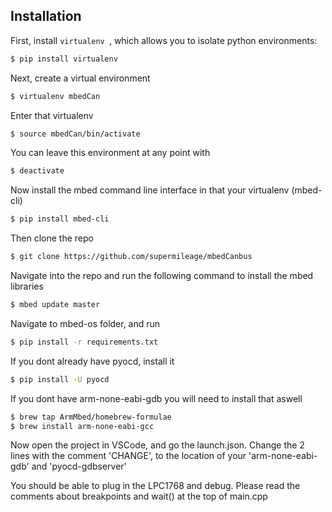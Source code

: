 ## Installation

First, install `virtualenv `, which allows you to isolate python environments:

```sh
$ pip install virtualenv
```

Next, create a virtual environment

```sh
$ virtualenv mbedCan
```

Enter that virtualenv

```sh
$ source mbedCan/bin/activate
```

You can leave this environment at any point with

```sh
$ deactivate
```

Now install the mbed command line interface in that your virtualenv (mbed-cli)
```sh
$ pip install mbed-cli
```

Then clone the repo
```sh
$ git clone https://github.com/supermileage/mbedCanbus
```

Navigate into the repo and run the following command to install the mbed libraries
```sh
$ mbed update master 
```

Navigate to mbed-os folder, and run
```sh
$ pip install -r requirements.txt
```

If you dont already have pyocd, install it
```sh
$ pip install -U pyocd
```

If you dont have arm-none-eabi-gdb you will need to install that aswell
```sh
$ brew tap ArmMbed/homebrew-formulae
$ brew install arm-none-eabi-gcc
```

Now open the project in VSCode, and go the launch.json. Change the 2 lines with the comment 'CHANGE', to the location of your 'arm-none-eabi-gdb' and 'pyocd-gdbserver' 

You should be able to plug in the LPC1768 and debug. Please read the comments about breakpoints and wait() at the top of main.cpp

